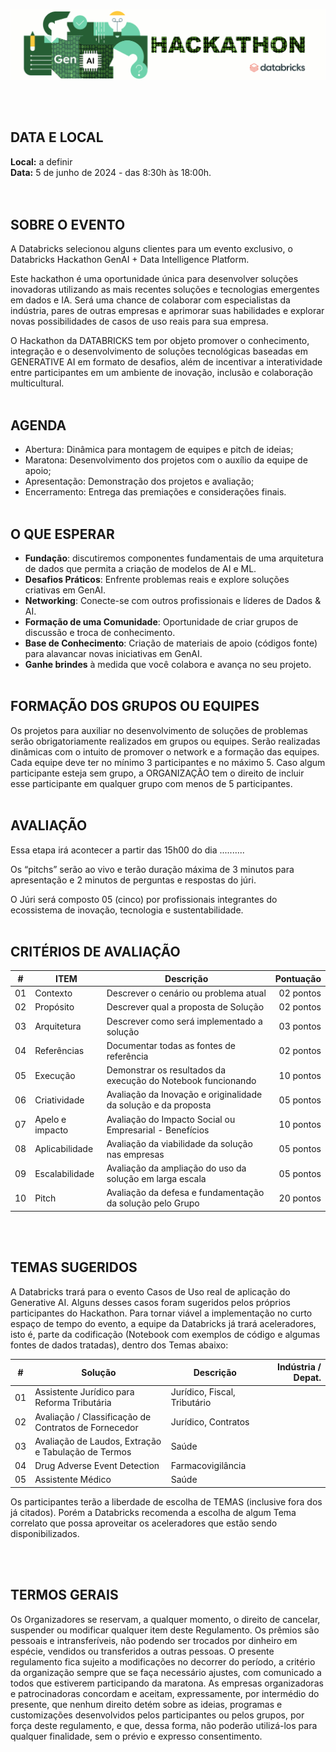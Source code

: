 <img src='https://github.com/Databricks-BR/genai_hackathon/raw/main/images/head_genai_hackathon.gif' width='800px'></img>


</br></br>


## DATA E LOCAL

**Local:** a definir</br>
**Data:** 5 de junho de 2024 - das 8:30h às 18:00h.</br>
</br></br>

## SOBRE O EVENTO

A Databricks selecionou alguns clientes para um evento exclusivo, o Databricks Hackathon GenAI + Data Intelligence Platform.

Este hackathon é uma oportunidade única para desenvolver soluções inovadoras utilizando as mais recentes soluções e tecnologias emergentes em dados e IA. Será uma chance de colaborar com especialistas da indústria, pares de outras empresas e aprimorar suas habilidades e explorar novas possibilidades de casos de uso reais para sua empresa. 

O Hackathon da DATABRICKS tem por objeto promover o conhecimento, integração e o desenvolvimento de soluções tecnológicas baseadas em GENERATIVE AI em formato de desafios, além de incentivar a interatividade entre participantes em um ambiente de inovação, inclusão e colaboração multicultural.
</br></br>

## AGENDA

* Abertura: Dinâmica para montagem de equipes e pitch de ideias;
* Maratona: Desenvolvimento dos projetos com o auxílio da equipe de apoio;
* Apresentação: Demonstração dos projetos e avaliação;
* Encerramento: Entrega das premiações e considerações finais.
</br></br>

## O QUE ESPERAR

* **Fundação**: discutiremos componentes fundamentais de uma arquitetura de dados que permita a criação de modelos de AI e ML.
* **Desafios Práticos**: Enfrente problemas reais e explore soluções criativas em GenAI.
* **Networking**: Conecte-se com outros profissionais e líderes de Dados & AI.
* **Formação de uma Comunidade**: Oportunidade de criar grupos de discussão e troca de conhecimento.
* **Base de Conhecimento**:  Criação de materiais de apoio (códigos fonte) para alavancar novas iniciativas em GenAI.
* **Ganhe brindes** à medida que você colabora e avança no seu projeto. 
</br></br>
  
## FORMAÇÃO DOS GRUPOS OU EQUIPES 

Os projetos para auxiliar no desenvolvimento de soluções de problemas serão obrigatoriamente realizados em grupos ou equipes. Serão realizadas dinâmicas com o intuito de promover o network e a formação das equipes. Cada equipe deve ter no mínimo 3 participantes e no máximo 5. Caso algum participante esteja sem grupo, a ORGANIZAÇÃO tem o direito de incluir esse participante em qualquer grupo com menos de 5 participantes.
</br></br>

## AVALIAÇÃO

Essa etapa irá acontecer a partir das 15h00 do dia .......... 

Os “pitchs” serão ao vivo e terão duração máxima de 3 minutos para apresentação e 2 minutos de perguntas e respostas do júri.

O Júri será composto 05 (cinco) por profissionais integrantes do ecossistema de inovação, tecnologia e sustentabilidade.
</br></br>

## CRITÉRIOS DE AVALIAÇÃO

| # | ITEM | Descrição | Pontuação |
| -- | -- | -- | --:|
| 01 | Contexto | Descrever o cenário ou problema atual | 02 pontos |
| 02 | Propósito | Descrever qual a proposta de Solução | 02 pontos |
| 03 | Arquitetura | Descrever como será implementado a solução | 03 pontos |
| 04 | Referências | Documentar todas as fontes de referência | 02 pontos |
| 05 | Execução | Demonstrar os resultados da execução do Notebook funcionando | 10 pontos |
| 06 | Criatividade | Avaliação da Inovação e originalidade da solução e da proposta | 05 pontos |
| 07 | Apelo e impacto | Avaliação do Impacto Social ou Empresarial - Benefícios | 10 pontos |
| 08 | Aplicabilidade | Avaliação da viabilidade da solução nas empresas | 05 pontos |
| 09 | Escalabilidade | Avaliação da ampliação do uso da solução em larga escala | 05 pontos |
| 10 | Pitch | Avaliação da defesa e fundamentação da solução pelo Grupo | 20 pontos |

</br></br>

## TEMAS SUGERIDOS

A Databricks trará para o evento Casos de Uso real de aplicação do Generative AI.
Alguns desses casos foram sugeridos pelos próprios participantes do Hackathon.
Para tornar viável a implementação no curto espaço de tempo do evento, a equipe da Databricks já trará aceleradores, isto é, 
parte da codificação (Notebook com exemplos de código e algumas fontes de dados tratadas), dentro dos Temas abaixo:

| # | Solução | Descrição | Indústria / Depat. |
| -- | -- | -- | --:|
| 01 | Assistente Jurídico para Reforma Tributária | Jurídico, Fiscal, Tributário |
| 02 | Avaliação / Classificação de Contratos de Fornecedor | Jurídico, Contratos |
| 03 | Avaliação de Laudos, Extração e Tabulação de Termos | Saúde |
| 04 | Drug Adverse Event Detection | Farmacovigilância |
| 05 | Assistente Médico | Saúde |

Os participantes terão a liberdade de escolha de TEMAS (inclusive fora dos já citados).
Porém a Databricks recomenda a escolha de algum Tema correlato que possa aproveitar os aceleradores que estão sendo disponibilizados.

</br></br>

## TERMOS GERAIS 

Os Organizadores se reservam, a qualquer momento, o direito de cancelar, suspender ou modificar qualquer item deste Regulamento. Os prêmios são pessoais e intransferíveis, não podendo ser trocados por dinheiro em espécie, vendidos ou transferidos a outras pessoas. O presente regulamento fica sujeito a modificações no decorrer do período, a critério da organização sempre que se faça necessário ajustes, com comunicado a todos que estiverem participando da maratona. As empresas organizadoras e patrocinadoras concordam e aceitam, expressamente, por intermédio do presente, que nenhum direito detém sobre as ideias, programas e customizações desenvolvidos pelos participantes ou pelos grupos, por força deste regulamento, e que, dessa forma, não poderão utilizá-los para qualquer finalidade, sem o prévio e expresso consentimento. 
</br></br>

